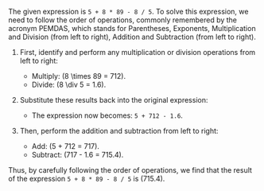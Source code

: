 The given expression is `5 + 8 * 89 - 8 / 5`. To solve this expression, we need to follow the order of operations, commonly remembered by the acronym PEMDAS, which stands for Parentheses, Exponents, Multiplication and Division (from left to right), Addition and Subtraction (from left to right).

1. First, identify and perform any multiplication or division operations from left to right:
   - Multiply: \(8 \times 89 = 712\).
   - Divide: \(8 \div 5 = 1.6\).

2. Substitute these results back into the original expression:
   - The expression now becomes: `5 + 712 - 1.6`.

3. Then, perform the addition and subtraction from left to right:
   - Add: \(5 + 712 = 717\).
   - Subtract: \(717 - 1.6 = 715.4\).

Thus, by carefully following the order of operations, we find that the result of the expression `5 + 8 * 89 - 8 / 5` is \(715.4\).